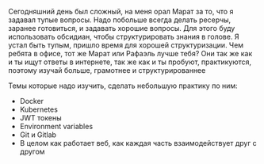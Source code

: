 Сегодняшний день был сложный, на меня орал Марат за то, что я задавал тупые вопросы. Надо побольше всегда делать ресерчы, заранее готовиться, и задавать хорошие вопросы. Для этого буду использовать обсидиан, чтобы структурировать знания в голове. Я устал быть тупым, пришло время для хорошей структуризации. Чем ребята в офисе, тот же Марат или Рафаэль лучше тебя? Они так же как и ты ищут ответы в интернете, так же как и ты пробуют, практикуются, поэтому изучай больше, грамотнее и структурированнее

Темы которые надо изучить, сделать небольшую практику по ним: 
- Docker
- Kubernetes
- JWT токены
- Environment variables
- Git и Gitlab
- В целом как работает веб, как каждая часть взаимодействует друг с другом